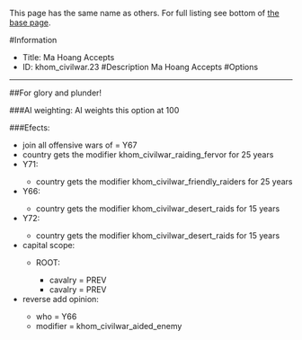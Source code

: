 This page has the same name as others. For full listing see bottom of [the base page](ma_hoang_accepts.md).

#Information
 - Title: Ma Hoang Accepts
 - ID: khom_civilwar.23
#Description
Ma Hoang Accepts
#Options

___
##For glory and plunder!

###AI weighting:
AI weights this option at 100


###Efects:<ul><li>join all offensive wars of = Y67</li><li>country gets the modifier khom_civilwar_raiding_fervor for 25 years</li><li>Y71:</li><ul><li>country gets the modifier khom_civilwar_friendly_raiders for 25 years</li></ul><li>Y66:</li><ul><li>country gets the modifier khom_civilwar_desert_raids for 15 years</li></ul><li>Y72:</li><ul><li>country gets the modifier khom_civilwar_desert_raids for 15 years</li></ul><li>capital scope:</li><ul><li>ROOT:</li><ul><li>cavalry = PREV</li><li>cavalry = PREV</li></ul></ul><li>reverse add opinion:</li><ul><li>who = Y66</li><li>modifier = khom_civilwar_aided_enemy</li></ul></ul>
